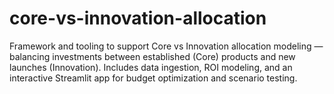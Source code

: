 # core-vs-innovation-allocation
Framework and tooling to support Core vs Innovation allocation modeling — balancing investments between established (Core) products and new launches (Innovation). Includes data ingestion, ROI modeling, and an interactive Streamlit app for budget optimization and scenario testing.
